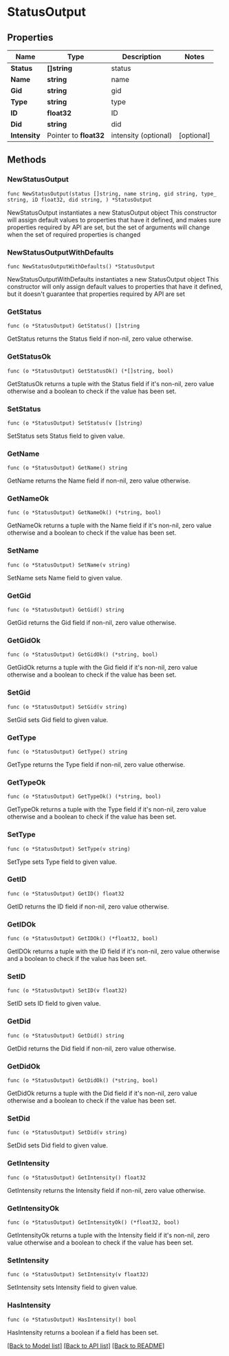 # StatusOutput

## Properties

Name | Type | Description | Notes
------------ | ------------- | ------------- | -------------
**Status** | **[]string** | status | 
**Name** | **string** | name | 
**Gid** | **string** | gid | 
**Type** | **string** | type | 
**ID** | **float32** | ID | 
**Did** | **string** | did | 
**Intensity** | Pointer to **float32** | intensity (optional) | [optional] 

## Methods

### NewStatusOutput

`func NewStatusOutput(status []string, name string, gid string, type_ string, iD float32, did string, ) *StatusOutput`

NewStatusOutput instantiates a new StatusOutput object
This constructor will assign default values to properties that have it defined,
and makes sure properties required by API are set, but the set of arguments
will change when the set of required properties is changed

### NewStatusOutputWithDefaults

`func NewStatusOutputWithDefaults() *StatusOutput`

NewStatusOutputWithDefaults instantiates a new StatusOutput object
This constructor will only assign default values to properties that have it defined,
but it doesn't guarantee that properties required by API are set

### GetStatus

`func (o *StatusOutput) GetStatus() []string`

GetStatus returns the Status field if non-nil, zero value otherwise.

### GetStatusOk

`func (o *StatusOutput) GetStatusOk() (*[]string, bool)`

GetStatusOk returns a tuple with the Status field if it's non-nil, zero value otherwise
and a boolean to check if the value has been set.

### SetStatus

`func (o *StatusOutput) SetStatus(v []string)`

SetStatus sets Status field to given value.


### GetName

`func (o *StatusOutput) GetName() string`

GetName returns the Name field if non-nil, zero value otherwise.

### GetNameOk

`func (o *StatusOutput) GetNameOk() (*string, bool)`

GetNameOk returns a tuple with the Name field if it's non-nil, zero value otherwise
and a boolean to check if the value has been set.

### SetName

`func (o *StatusOutput) SetName(v string)`

SetName sets Name field to given value.


### GetGid

`func (o *StatusOutput) GetGid() string`

GetGid returns the Gid field if non-nil, zero value otherwise.

### GetGidOk

`func (o *StatusOutput) GetGidOk() (*string, bool)`

GetGidOk returns a tuple with the Gid field if it's non-nil, zero value otherwise
and a boolean to check if the value has been set.

### SetGid

`func (o *StatusOutput) SetGid(v string)`

SetGid sets Gid field to given value.


### GetType

`func (o *StatusOutput) GetType() string`

GetType returns the Type field if non-nil, zero value otherwise.

### GetTypeOk

`func (o *StatusOutput) GetTypeOk() (*string, bool)`

GetTypeOk returns a tuple with the Type field if it's non-nil, zero value otherwise
and a boolean to check if the value has been set.

### SetType

`func (o *StatusOutput) SetType(v string)`

SetType sets Type field to given value.


### GetID

`func (o *StatusOutput) GetID() float32`

GetID returns the ID field if non-nil, zero value otherwise.

### GetIDOk

`func (o *StatusOutput) GetIDOk() (*float32, bool)`

GetIDOk returns a tuple with the ID field if it's non-nil, zero value otherwise
and a boolean to check if the value has been set.

### SetID

`func (o *StatusOutput) SetID(v float32)`

SetID sets ID field to given value.


### GetDid

`func (o *StatusOutput) GetDid() string`

GetDid returns the Did field if non-nil, zero value otherwise.

### GetDidOk

`func (o *StatusOutput) GetDidOk() (*string, bool)`

GetDidOk returns a tuple with the Did field if it's non-nil, zero value otherwise
and a boolean to check if the value has been set.

### SetDid

`func (o *StatusOutput) SetDid(v string)`

SetDid sets Did field to given value.


### GetIntensity

`func (o *StatusOutput) GetIntensity() float32`

GetIntensity returns the Intensity field if non-nil, zero value otherwise.

### GetIntensityOk

`func (o *StatusOutput) GetIntensityOk() (*float32, bool)`

GetIntensityOk returns a tuple with the Intensity field if it's non-nil, zero value otherwise
and a boolean to check if the value has been set.

### SetIntensity

`func (o *StatusOutput) SetIntensity(v float32)`

SetIntensity sets Intensity field to given value.

### HasIntensity

`func (o *StatusOutput) HasIntensity() bool`

HasIntensity returns a boolean if a field has been set.


[[Back to Model list]](../README.md#documentation-for-models) [[Back to API list]](../README.md#documentation-for-api-endpoints) [[Back to README]](../README.md)


